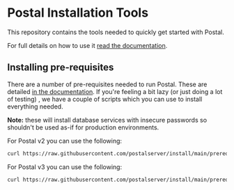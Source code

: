 # Postal Installation Tools

This repository contains the tools needed to quickly get started with Postal.

For full details on how to use it [read the documentation](https://docs.postalserver.io).

## Installing pre-requisites

There are a number of pre-requisites needed to run Postal. These are detailed [in the documentation](https://docs.postalserver.io/getting-started/prerequisites). If you're feeling a bit lazy (or just doing a lot of testing) , we have a couple of scripts which you can use to install everything needed.

**Note:** these will install database services with insecure passwords so shouldn't be used as-if for production environments.

For Postal v2 you can use the following:

```bash
curl https://raw.githubusercontent.com/postalserver/install/main/prerequisites/install-ubuntu.v2.sh | bash
```

For Postal v3 you can use the following:

```bash
curl https://raw.githubusercontent.com/postalserver/install/main/prerequisites/install-ubuntu.v3.sh | bash
```
